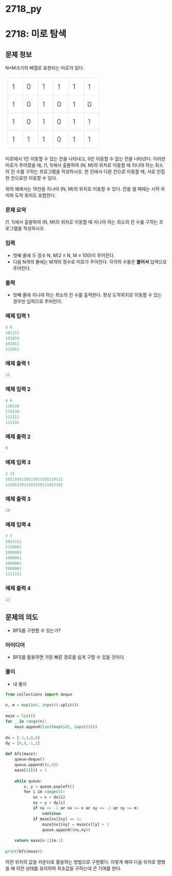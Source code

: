 # 2718_py

# 2718: 미로 탐색

## 문제 정보

N×M크기의 배열로 표현되는 미로가 있다.

![Untitled](2718_py%20d2edca8de0e644509ee2cf12e344b5f3/Untitled.png)

미로에서 1은 이동할 수 있는 칸을 나타내고, 0은 이동할 수 없는 칸을 나타낸다. 이러한 미로가 주어졌을 때, (1, 1)에서 출발하여 (N, M)의 위치로 이동할 때 지나야 하는 최소의 칸 수를 구하는 프로그램을 작성하시오. 한 칸에서 다른 칸으로 이동할 때, 서로 인접한 칸으로만 이동할 수 있다.

위의 예에서는 15칸을 지나야 (N, M)의 위치로 이동할 수 있다. 칸을 셀 때에는 시작 위치와 도착 위치도 포함한다.

### 문제 요약

(1, 1)에서 출발하여 (N, M)의 위치로 이동할 때 지나야 하는 최소의 칸 수를 구하는 프로그램을 작성하시오.

### 입력

- 첫째 줄에 두 정수 N, M(2 ≤ N, M ≤ 100)이 주어진다.
- 다음 N개의 줄에는 M개의 정수로 미로가 주어진다. 각각의 수들은 **붙어서** 입력으로 주어진다.

### 출력

- 첫째 줄에 지나야 하는 최소의 칸 수를 출력한다. 항상 도착위치로 이동할 수 있는 경우만 입력으로 주어진다.

### 예제 입력 1

```python
4 6
101111
101010
101011
111011
```

### 예제 출력 1

```python
15
```

### 예제 입력 2

```python
4 6
110110
110110
111111
111101
```

### 예제 출력 2

```python
9
```

### 예제 입력 3

```python
2 25
1011101110111011101110111
1110111011101110111011101
```

### 예제 출력 3

```python
38
```

### 예제 입력 4

```python
7 7
1011111
1110001
1000001
1000001
1000001
1000001
1111111
```

### 예제 출력 4

```python
13
```

## 문제의 의도

- BFS를 구현할 수 있는가?

### 아이디어

- BFS를 활용하면 가장 빠른 경로를 쉽게 구할 수 있을 것이다.

### 풀이

- 내 풀이

```python
from collections import deque

n, m = map(int, input().split())

maze = list()
for _ in range(n):
    maze.append(list(map(int, input())))

dx = [-1,1,0,0]
dy = [0,0,-1,1]

def bfs(maze):
    queue=deque()
    queue.append((0,0))
    maze[0][0] = 1

    while queue:
        x, y = queue.popleft()
        for i in range(4):
            nx = x + dx[i]
            ny = y + dy[i]
            if nx <= -1 or nx >= n or ny <= -1 or ny >= m:
                continue
            if maze[nx][ny] == 1:
                maze[nx][ny] = maze[x][y] + 1
                queue.append((nx,ny))

    return maze[n-1][m-1]

print(bfs(maze))
```

이전 위치의 값을 카운터로 활용하는 방법으로 구현했다. 이렇게 해야 다음 위치로 향했을 때 이전 상태를 유지하여 최솟값을 구하는데 큰 기여를 한다.